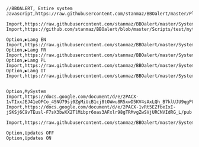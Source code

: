     //BBOALERT, Entire system
    Javascript,https://raw.githubusercontent.com/stanmaz/BBOalert/master/Plugins/stanmazPlugin.js

    Import,https://raw.githubusercontent.com/stanmaz/BBOalert/master/Systems/stanmaz/my_scripts.md
    Import,https://github.com/stanmaz/BBOalert/blob/master/Scripts/test/myturn.txt

    Option,▶Lang EN
    Import,https://raw.githubusercontent.com/stanmaz/BBOalert/master/Systems/stanmaz/lang_en.md
    Option,▶Lang FR
    Import,https://raw.githubusercontent.com/stanmaz/BBOalert/master/Systems/stanmaz/lang_fr.md
    Option,▶Lang PL
    Import,https://raw.githubusercontent.com/stanmaz/BBOalert/master/Systems/stanmaz/lang_pl.md
    Option,▶Lang IT
    Import,https://raw.githubusercontent.com/stanmaz/BBOalert/master/Systems/stanmaz/lang_it.md


    Option,MySystem
    Import,https://docs.google.com/document/d/e/2PACX-1vTIxxJEJ41eOFCo_4SNU79sj0ZgMiUcB1cj8tOWwu8R5xwD5KV4sAxLQh_B7klUJU9qgPUh5rRmixYO/pub
    Import,https://docs.google.com/document/d/e/2PACX-1vRt5EZfbeIxI-jSKSj6C9vTEusl-F7sX3bwXX2TlMibpr6oas3AFxlr98gTRMvgZwSVjURCNVIdRG_L/pub

    Import,https://raw.githubusercontent.com/stanmaz/BBOalert/master/Systems/stanmaz/against_overcalls.md

    Option,Updates OFF
    Option,Updates ON
    
